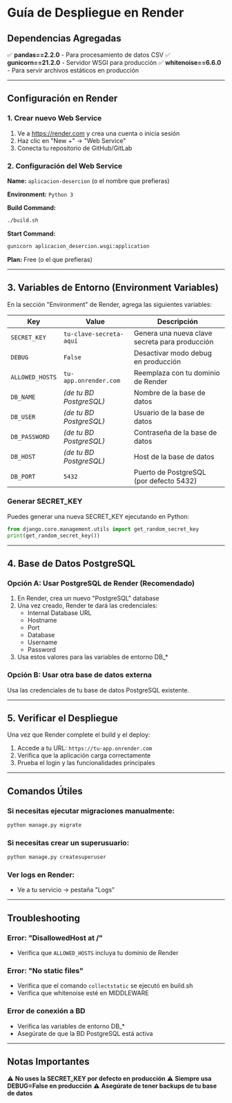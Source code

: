 # Guía de Despliegue en Render

## Dependencias Agregadas

✅ **pandas==2.2.0** - Para procesamiento de datos CSV
✅ **gunicorn==21.2.0** - Servidor WSGI para producción
✅ **whitenoise==6.6.0** - Para servir archivos estáticos en producción

---

## Configuración en Render

### 1. Crear nuevo Web Service

1. Ve a https://render.com y crea una cuenta o inicia sesión
2. Haz clic en "New +" → "Web Service"
3. Conecta tu repositorio de GitHub/GitLab

### 2. Configuración del Web Service

**Name:** `aplicacion-desercion` (o el nombre que prefieras)

**Environment:** `Python 3`

**Build Command:**
```bash
./build.sh
```

**Start Command:**
```bash
gunicorn aplicacion_desercion.wsgi:application
```

**Plan:** Free (o el que prefieras)

---

## 3. Variables de Entorno (Environment Variables)

En la sección "Environment" de Render, agrega las siguientes variables:

| Key | Value | Descripción |
|-----|-------|-------------|
| `SECRET_KEY` | `tu-clave-secreta-aquí` | Genera una nueva clave secreta para producción |
| `DEBUG` | `False` | Desactivar modo debug en producción |
| `ALLOWED_HOSTS` | `tu-app.onrender.com` | Reemplaza con tu dominio de Render |
| `DB_NAME` | *(de tu BD PostgreSQL)* | Nombre de la base de datos |
| `DB_USER` | *(de tu BD PostgreSQL)* | Usuario de la base de datos |
| `DB_PASSWORD` | *(de tu BD PostgreSQL)* | Contraseña de la base de datos |
| `DB_HOST` | *(de tu BD PostgreSQL)* | Host de la base de datos |
| `DB_PORT` | `5432` | Puerto de PostgreSQL (por defecto 5432) |

### Generar SECRET_KEY

Puedes generar una nueva SECRET_KEY ejecutando en Python:

```python
from django.core.management.utils import get_random_secret_key
print(get_random_secret_key())
```

---

## 4. Base de Datos PostgreSQL

### Opción A: Usar PostgreSQL de Render (Recomendado)

1. En Render, crea un nuevo "PostgreSQL" database
2. Una vez creado, Render te dará las credenciales:
   - Internal Database URL
   - Hostname
   - Port
   - Database
   - Username
   - Password
3. Usa estos valores para las variables de entorno DB_*

### Opción B: Usar otra base de datos externa

Usa las credenciales de tu base de datos PostgreSQL existente.

---

## 5. Verificar el Despliegue

Una vez que Render complete el build y el deploy:

1. Accede a tu URL: `https://tu-app.onrender.com`
2. Verifica que la aplicación carga correctamente
3. Prueba el login y las funcionalidades principales

---

## Comandos Útiles

### Si necesitas ejecutar migraciones manualmente:
```bash
python manage.py migrate
```

### Si necesitas crear un superusuario:
```bash
python manage.py createsuperuser
```

### Ver logs en Render:
- Ve a tu servicio → pestaña "Logs"

---

## Troubleshooting

### Error: "DisallowedHost at /"
- Verifica que `ALLOWED_HOSTS` incluya tu dominio de Render

### Error: "No static files"
- Verifica que el comando `collectstatic` se ejecutó en build.sh
- Verifica que whitenoise esté en MIDDLEWARE

### Error de conexión a BD
- Verifica las variables de entorno DB_*
- Asegúrate de que la BD PostgreSQL está activa

---

## Notas Importantes

⚠️ **No uses la SECRET_KEY por defecto en producción**
⚠️ **Siempre usa DEBUG=False en producción**
⚠️ **Asegúrate de tener backups de tu base de datos**
